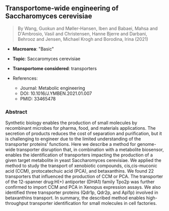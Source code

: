 ## Transportome-wide engineering of Saccharomyces cerevisiae

> By Wang, Guokun and Møller-Hansen, Iben and Babaei, Mahsa and D'Ambrosio, Vasil and Christensen, Hanne Bjerre and Darbani, Behrooz and Jensen, Michael Krogh and Borodina, Irina (2021)

- **Macroarea**: "Basic"
- **Topic**: Saccaromyces cerevisiae
- **Transportome considered**: transporters

- References:
  - Journal: Metabolic engineering
  - DOI: 10.1016/J.YMBEN.2021.01.007
  - PMID: 33465478

### Abstract

Synthetic biology enables the production of small molecules by recombinant microbes for pharma, food, and materials applications. The secretion of products reduces the cost of separation and purification, but it is challenging to engineer due to the limited understanding of the transporter proteins' functions. Here we describe a method for genome-wide transporter disruption that, in combination with a metabolite biosensor, enables the identification of transporters impacting the production of a given target metabolite in yeast Saccharomyces cerevisiae. We applied the method to study the transport of xenobiotic compounds, cis,cis-muconic acid (CCM), protocatechuic acid (PCA), and betaxanthins. We found 22 transporters that influenced the production of CCM or PCA. The transporter of the 12-spanner drug:H(+) antiporter (DHA1) family Tpo2p was further confirmed to import CCM and PCA in Xenopus expression assays. We also identified three transporter proteins (Qdr1p, Qdr2p, and Apl1p) involved in betaxanthins transport. In summary, the described method enables high-throughput transporter identification for small molecules in cell factories.
